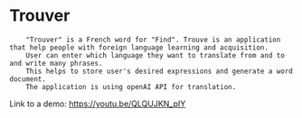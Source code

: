 # Trouver

        "Trouver" is a French word for "Find". Trouve is an application that help people with foreign language learning and acquisition. 
        User can enter which language they want to translate from and to and write many phrases.
        This helps to store user's desired expressions and generate a word document.
        The application is using openAI API for translation.

Link to a demo: https://youtu.be/QLQUJKN_pIY
